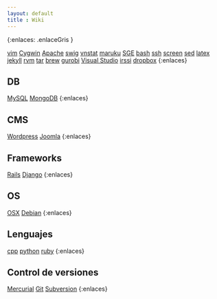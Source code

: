```yaml
---
layout: default
title : Wiki
---
```

{:enlaces: .enlaceGris }

[vim](/wiki/vim)
[Cygwin](/wiki/cygwin)
[Apache](/wiki/apache)
[swig](/wiki/swig)
[vnstat](/wiki/vnstat)
[maruku](/wiki/maruku)
[SGE](/wiki/sge)
[bash](/wiki/bash)
[ssh](/wiki/ssh)
[screen](/wiki/screen)
[sed](/wiki/sed)
[latex](/wiki/latex)
[jekyll](/wiki/jekyll)
[rvm](/wiki/rvm)
[tar](/wiki/tar)
[brew](/wiki/brew)
[gurobi](/wiki/gurobi)
[Visual Studio](/wiki/visualStudio)
[irssi](/wiki/irssi)
[dropbox](/wiki/dropbox)
{:enlaces}
## DB
[MySQL](/wiki/mysql)
[MongoDB](/wiki/mongodb)
{:enlaces}
## CMS
[Wordpress](/wiki/wordpress)
[Joomla](/wiki/joomla)
{:enlaces}
## Frameworks
[Rails](/wiki/rails)
[Django](/wiki/django)
{:enlaces}
## OS
[OSX](/wiki/osx)
[Debian](/wiki/debian)
{:enlaces}
## Lenguajes
[cpp](/wiki/cpp)
[python](/wiki/python)
[ruby](/wiki/ruby)
{:enlaces}
## Control de versiones
[Mercurial](/wiki/mercurial)
[Git](/wiki/git)
[Subversion](/wiki/subversion)
{:enlaces}
